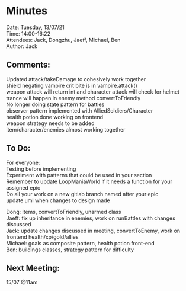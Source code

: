 # Minutes
Date: Tuesday, 13/07/21\
Time: 14:00-16:22\
Attendees: Jack, Dongzhu, Jaeff, Michael, Ben\
Author: Jack

## Comments:
Updated attack/takeDamage to cohesively work together\
shield negating vampire crit bite is in vampire.attack()\
weapon attack will return int and character attack will check for helmet\
trance will happen in enemy method convertToFriendly\
No longer doing state pattern for battles\
observer pattern implemented with AlliedSoldiers/Character\
health potion done working on frontend\
weapon strategy needs to be added\
item/character/enemies almost working together

## To Do:
For everyone:\
Testing before implementing\
Experiment with patterns that could be used in your section\
Remember to update LoopManiaWorld if it needs a function for your assigned epic\
Do all your work on a new gitlab branch named after your epic\
update uml when changes to design made

Dong: items, convertToFriendly, unarmed class\
Jaeff: fix up inheritance in enemies, work on runBattles with changes discussed\
Jack: update changes discussed in meeting, convertToEnemy, work on frontend health/xp/gold/allies\
Michael: goals as composite pattern, health potion front-end\
Ben: buildings classes, strategy pattern for difficulty

## Next Meeting:
15/07 @11am